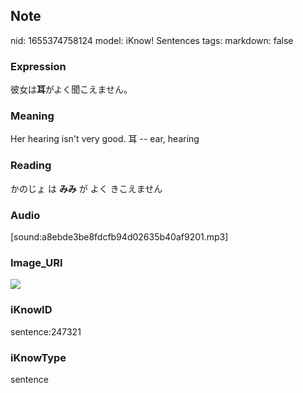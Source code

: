 ## Note
nid: 1655374758124
model: iKnow! Sentences
tags: 
markdown: false

### Expression
彼女は<b>耳</b>がよく聞こえません。

### Meaning
Her hearing isn't very good.
耳 -- ear, hearing

### Reading
かのじょ は <b>みみ</b> が よく きこえません

### Audio
[sound:a8ebde3be8fdcfb94d02635b40af9201.mp3]

### Image_URI
<img src="f238beba41de229e3dc2c40acf876181.jpg">

### iKnowID
sentence:247321

### iKnowType
sentence
